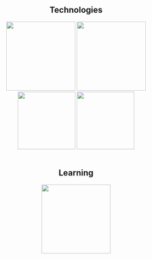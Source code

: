 <h2 align="center">Technologies</h2>
<div align="center">
<a href="https://https://html.com/" title="HTML"><img src="https://cdn.pixabay.com/photo/2017/08/05/11/16/logo-2582748_960_720.png" target="_blank" width="180" height="180" /></a>
<a href="https://www.w3schools.com/css/" title="HTML"><img src="https://cdn.pixabay.com/photo/2017/08/05/11/16/logo-2582747_960_720.png" target="_blank" width="180" height="180" /></a>
<a href="https://javascript.info/" title="HTML"><img src="https://upload.wikimedia.org/wikipedia/commons/thumb/6/6a/JavaScript-logo.png/800px-JavaScript-logo.png" target="_blank" width="150" height="150" /></a>
<a href="https://react.dev/" title="HTML"><img src="https://upload.wikimedia.org/wikipedia/commons/thumb/a/a7/React-icon.svg/2300px-React-icon.svg.png" target="_blank" width="150" height="150" /></a>
</div>
<br/>
<div align="center">
  <h2 align="center">Learning</h2>
  <a href="https://www.typescriptlang.org" title="HTML"><img src="https://cdn-icons-png.flaticon.com/512/919/919832.png" target="_blank" width="180" height="180" /></a>
</div>
